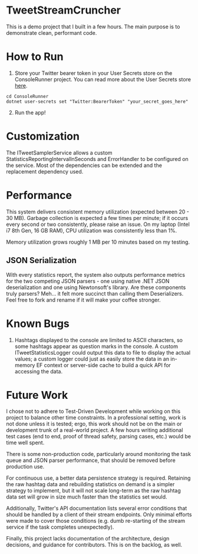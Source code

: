 # TweetStreamCruncher
This is a demo project that I built in a few hours.  The main purpose is to demonstrate clean, performant code.

# How to Run
1. Store your Twitter bearer token in your User Secrets store on the ConsoleRunner project.  You can read more about the User Secrets store [here](https://learn.microsoft.com/en-us/aspnet/core/security/app-secrets?view=aspnetcore-6.0&tabs=windows#set-a-secret).
```
cd ConsoleRunner
dotnet user-secrets set "Twitter:BearerToken" "your_secret_goes_here"
```
2. Run the app!

# Customization
The ITweetSamplerService allows a custom StatisticsReportingIntervalInSeconds and ErrorHandler to be configured on the service.  Most of the dependencies can be extended and the replacement dependency used.

# Performance
This system delivers consistent memory utilization (expected between 20 - 30 MB).  Garbage collection is expected a few times per minute; if it occurs every second or two consistently, please raise an issue.  On my laptop (Intel i7 8th Gen, 16 GB RAM), CPU utilization was consistently less than 1%.

Memory utilization grows roughly 1 MB per 10 minutes based on my testing.

## JSON Serialization
With every statistics report, the system also outputs performance metrics for the two competing JSON parsers - one using native .NET JSON deserialization and one using Newtonsoft's library.  Are these components truly parsers?  Meh... it felt more succinct than calling them Deserializers.  Feel free to fork and rename if it will make your coffee stronger.

# Known Bugs
1. Hashtags displayed to the console are limited to ASCII characters, so some hashtags appear as question marks in the console.  A custom ITweetStatisticsLogger could output this data to file to display the actual values; a custom logger could just as easily store the data in an in-memory EF context or server-side cache to build a quick API for accessing the data.

# Future Work
I chose not to adhere to Test-Driven Development while working on this project to balance other time constraints.  In a professional setting, work is not done unless it is tested; ergo, this work should not be on the main or development trunk of a real-world project.  A few hours writing additional test cases (end to end, proof of thread safety, parsing cases, etc.) would be time well spent.

There is some non-production code, particularly around monitoring the task queue and JSON parser performance, that should be removed before production use.

For continuous use, a better data persistence strategy is required.  Retaining the raw hashtag data and rebuilding statistics on demand is a simpler strategy to implement, but it will not scale long-term as the raw hashtag data set will grow in size much faster than the statistics set would.

Additionally, Twitter's API documentation lists several error conditions that should be handled by a client of their stream endpoints.  Only minimal efforts were made to cover those conditions (e.g. dumb re-starting of the stream service if the task completes unexpectedly).

Finally, this project lacks documentation of the architecture, design decisions, and guidance for contributors.  This is on the backlog, as well.